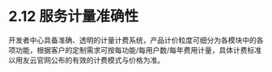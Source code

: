 # 2.12 服务计量准确性

开发者中心具备准确、透明的计量计费系统，产品计价粒度可细分为各模块中的各项功能，根据客户的定制需求可按每功能/每用户数/每年费用计量，具体计费标准以用友云官网公布的有效的计费模式与价格为准。